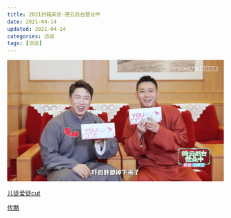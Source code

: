```yaml
---
title: 2021封箱采访-德云后台营业中
date: 2021-04-14
updated: 2021-04-14
categories: 访谈
tags: [访谈]
---
```


![](https://raw.githubusercontent.com/rhenginium/image/main/ww.png)

[儿徒爱徒cut](https://m.weibo.cn/5861476453/4626014758764937)

[优酷](https://v.youku.com/v_show/id_XNTEzODM4NTE2MA==.html?)